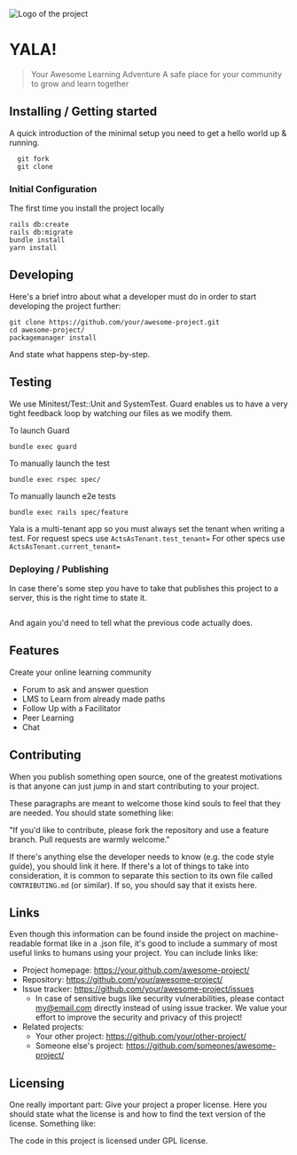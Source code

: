 ![Logo of the project](https://raw.githubusercontent.com/jehna/readme-best-practices/master/sample-logo.png)

# YALA!
> Your Awesome Learning Adventure
A safe place for your community to grow and learn together

## Installing / Getting started

A quick introduction of the minimal setup you need to get a hello world up &
running.

```
  git fork
  git clone
```

### Initial Configuration

The first time you install the project locally

```
rails db:create
rails db:migrate
bundle install
yarn install
```

## Developing

Here's a brief intro about what a developer must do in order to start developing
the project further:

```shell
git clone https://github.com/your/awesome-project.git
cd awesome-project/
packagemanager install
```

And state what happens step-by-step.

## Testing
We use Minitest/Test::Unit and SystemTest.
Guard enables us to have a very tight feedback loop by watching our files as we modify them.

To launch Guard

```
bundle exec guard
```

To manually launch the test
```
bundle exec rspec spec/
```

To manually launch e2e tests
```
bundle exec rails spec/feature
```

Yala is a multi-tenant app so you must always set the tenant when writing a test.
For request specs use `ActsAsTenant.test_tenant=`
For other specs use `ActsAsTenant.current_tenant=`

### Deploying / Publishing

In case there's some step you have to take that publishes this project to a
server, this is the right time to state it.

```shell
```

And again you'd need to tell what the previous code actually does.

## Features

Create your online learning community
* Forum to ask and answer question
* LMS to Learn from already made paths
* Follow Up with a Facilitator
* Peer Learning
* Chat

## Contributing

When you publish something open source, one of the greatest motivations is that
anyone can just jump in and start contributing to your project.

These paragraphs are meant to welcome those kind souls to feel that they are
needed. You should state something like:

"If you'd like to contribute, please fork the repository and use a feature
branch. Pull requests are warmly welcome."

If there's anything else the developer needs to know (e.g. the code style
guide), you should link it here. If there's a lot of things to take into
consideration, it is common to separate this section to its own file called
`CONTRIBUTING.md` (or similar). If so, you should say that it exists here.

## Links

Even though this information can be found inside the project on machine-readable
format like in a .json file, it's good to include a summary of most useful
links to humans using your project. You can include links like:

- Project homepage: https://your.github.com/awesome-project/
- Repository: https://github.com/your/awesome-project/
- Issue tracker: https://github.com/your/awesome-project/issues
  - In case of sensitive bugs like security vulnerabilities, please contact
    my@email.com directly instead of using issue tracker. We value your effort
    to improve the security and privacy of this project!
- Related projects:
  - Your other project: https://github.com/your/other-project/
  - Someone else's project: https://github.com/someones/awesome-project/


## Licensing

One really important part: Give your project a proper license. Here you should
state what the license is and how to find the text version of the license.
Something like:

The code in this project is licensed under GPL license.
